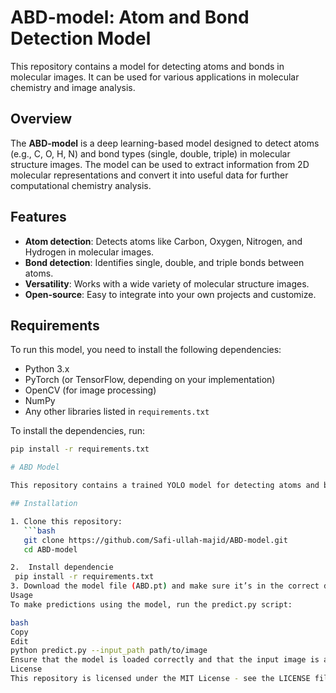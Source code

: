 # ABD-model: Atom and Bond Detection Model

This repository contains a model for detecting atoms and bonds in molecular images. It can be used for various applications in molecular chemistry and image analysis.

## Overview

The **ABD-model** is a deep learning-based model designed to detect atoms (e.g., C, O, H, N) and bond types (single, double, triple) in molecular structure images. The model can be used to extract information from 2D molecular representations and convert it into useful data for further computational chemistry analysis.

## Features

- **Atom detection**: Detects atoms like Carbon, Oxygen, Nitrogen, and Hydrogen in molecular images.
- **Bond detection**: Identifies single, double, and triple bonds between atoms.
- **Versatility**: Works with a wide variety of molecular structure images.
- **Open-source**: Easy to integrate into your own projects and customize.

## Requirements

To run this model, you need to install the following dependencies:

- Python 3.x
- PyTorch (or TensorFlow, depending on your implementation)
- OpenCV (for image processing)
- NumPy
- Any other libraries listed in `requirements.txt`

To install the dependencies, run:

```bash
pip install -r requirements.txt

# ABD Model

This repository contains a trained YOLO model for detecting atoms and bonds in handwritten molecular structure images.

## Installation

1. Clone this repository:
   ```bash
   git clone https://github.com/Safi-ullah-majid/ABD-model.git
   cd ABD-model

2.  Install dependencie
 pip install -r requirements.txt
3. Download the model file (ABD.pt) and make sure it’s in the correct directory.
Usage
To make predictions using the model, run the predict.py script:

bash
Copy
Edit
python predict.py --input_path path/to/image
Ensure that the model is loaded correctly and that the input image is a valid image file.
License
This repository is licensed under the MIT License - see the LICENSE file for details.
